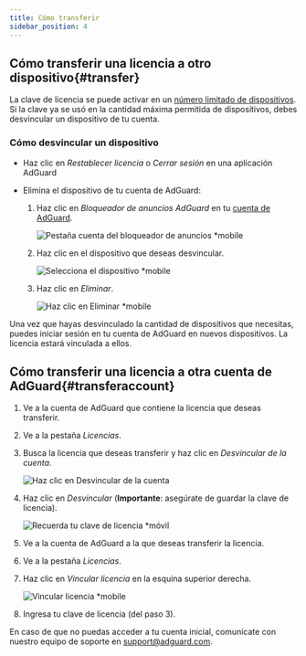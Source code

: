 ```yaml
---
title: Cómo transferir
sidebar_position: 4
---
```


## Cómo transferir una licencia a otro dispositivo{#transfer}

La clave de licencia se puede activar en un [número limitado de dispositivos](../what-is). Si la clave ya se usó en la cantidad máxima permitida de dispositivos, debes desvincular un dispositivo de tu cuenta.

### Cómo desvincular un dispositivo

- Haz clic en *Restablecer licencia* o *Cerrar sesión* en una aplicación AdGuard

- Elimina el dispositivo de tu cuenta de AdGuard:
    1. Haz clic en *Bloqueador de anuncios AdGuard* en tu [cuenta de AdGuard](https://my.adguard.com/).

        ![Pestaña cuenta del bloqueador de anuncios *mobile](https://cdn.adtidy.org/content/kb/ad_blocker/general/newaccount-unbind-device-0.png)

    1. Haz clic en el dispositivo que deseas desvincular.

        ![Selecciona el dispositivo *mobile](https://cdn.adtidy.org/content/kb/ad_blocker/general/newaccount-unbind-device-1.png)

    1. Haz clic en *Eliminar*.

        ![Haz clic en Eliminar *mobile](https://cdn.adtidy.org/content/kb/ad_blocker/general/newaccount-unbind-device-2.png)

Una vez que hayas desvinculado la cantidad de dispositivos que necesitas, puedes iniciar sesión en tu cuenta de AdGuard en nuevos dispositivos. La licencia estará vinculada a ellos.

## Cómo transferir una licencia a otra cuenta de AdGuard{#transferaccount}

1. Ve a la cuenta de AdGuard que contiene la licencia que deseas transferir.

1. Ve a la pestaña *Licencias*.

1. Busca la licencia que deseas transferir y haz clic en *Desvincular de la cuenta*.

    ![Haz clic en Desvincular de la cuenta](https://cdn.adtidy.org/content/kb/ad_blocker/general/newaccount-transfer-to-account.png)

1. Haz clic en *Desvincular* (**Importante**: asegúrate de guardar la clave de licencia).

    ![Recuerda tu clave de licencia *móvil](https://cdn.adtidy.org/content/kb/ad_blocker/general/newaccount-transfer-to-account-1.png)

1. Ve a la cuenta de AdGuard a la que deseas transferir la licencia.

1. Ve a la pestaña *Licencias*.

1. Haz clic en *Vincular licencia* en la esquina superior derecha.

    ![Vincular licencia *mobile](https://cdn.adtidy.org/content/kb/ad_blocker/general/newaccount-transfer-to-account-2.png)

1. Ingresa tu clave de licencia (del paso 3).

En caso de que no puedas acceder a tu cuenta inicial, comunícate con nuestro equipo de soporte en support@adguard.com.
